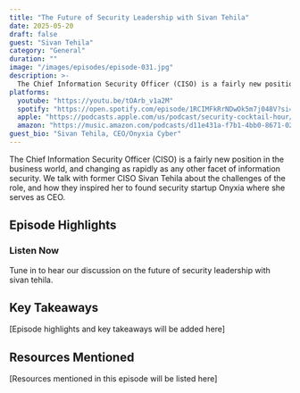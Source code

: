 ```yaml
---
title: "The Future of Security Leadership with Sivan Tehila"
date: 2025-05-20
draft: false
guest: "Sivan Tehila"
category: "General"
duration: ""
image: "/images/episodes/episode-031.jpg"
description: >-
  The Chief Information Security Officer (CISO) is a fairly new position in the business world, and changing as rapidly as any other facet of information security. We talk with former CISO Sivan Tehila about the challenges of the role, and how they inspired her to found security startup Onyxia where she serves as CEO.
platforms:
  youtube: "https://youtu.be/tOArb_v1a2M"
  spotify: "https://open.spotify.com/episode/1RCIMFkRrNDwOk5m7j048V?si=7ff638acdafe4e00"
  apple: "https://podcasts.apple.com/us/podcast/security-cocktail-hour/id1679376200?i=1000656145636"
  amazon: "https://music.amazon.com/podcasts/d11e431a-f7b1-4bb0-8671-024afce9ade6/security-cocktail-hour"
guest_bio: "Sivan Tehila, CEO/Onyxia Cyber"
---
```


The Chief Information Security Officer (CISO) is a fairly new position in the business world, and changing as rapidly as any other facet of information security. We talk with former CISO Sivan Tehila about the challenges of the role, and how they inspired her to found security startup Onyxia where she serves as CEO.

## Episode Highlights

### Listen Now

Tune in to hear our discussion on the future of security leadership with sivan tehila.

## Key Takeaways

[Episode highlights and key takeaways will be added here]

## Resources Mentioned

[Resources mentioned in this episode will be listed here]




